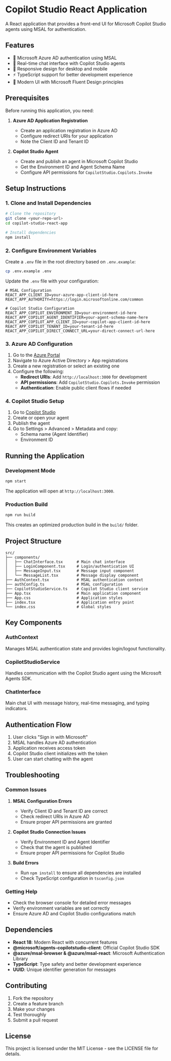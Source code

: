 # Copilot Studio React Application

A React application that provides a front-end UI for Microsoft Copilot Studio agents using MSAL for authentication.

## Features

- 🔐 Microsoft Azure AD authentication using MSAL
- 💬 Real-time chat interface with Copilot Studio agents
- 📱 Responsive design for desktop and mobile
- ⚡ TypeScript support for better development experience
- 🎨 Modern UI with Microsoft Fluent Design principles

## Prerequisites

Before running this application, you need:

1. **Azure AD Application Registration**
   - Create an application registration in Azure AD
   - Configure redirect URIs for your application
   - Note the Client ID and Tenant ID

2. **Copilot Studio Agent**
   - Create and publish an agent in Microsoft Copilot Studio
   - Get the Environment ID and Agent Schema Name
   - Configure API permissions for `CopilotStudio.Copilots.Invoke`

## Setup Instructions

### 1. Clone and Install Dependencies

```bash
# Clone the repository
git clone <your-repo-url>
cd copilot-studio-react-app

# Install dependencies
npm install
```

### 2. Configure Environment Variables

Create a `.env` file in the root directory based on `.env.example`:

```bash
cp .env.example .env
```

Update the `.env` file with your configuration:

```env
# MSAL Configuration
REACT_APP_CLIENT_ID=your-azure-app-client-id-here
REACT_APP_AUTHORITY=https://login.microsoftonline.com/common

# Copilot Studio Configuration
REACT_APP_COPILOT_ENVIRONMENT_ID=your-environment-id-here
REACT_APP_COPILOT_AGENT_IDENTIFIER=your-agent-schema-name-here
REACT_APP_COPILOT_APP_CLIENT_ID=your-copilot-app-client-id-here
REACT_APP_COPILOT_TENANT_ID=your-tenant-id-here
REACT_APP_COPILOT_DIRECT_CONNECT_URL=your-direct-connect-url-here
```

### 3. Azure AD Configuration

1. Go to the [Azure Portal](https://portal.azure.com)
2. Navigate to Azure Active Directory > App registrations
3. Create a new registration or select an existing one
4. Configure the following:
   - **Redirect URIs**: Add `http://localhost:3000` for development
   - **API permissions**: Add `CopilotStudio.Copilots.Invoke` permission
   - **Authentication**: Enable public client flows if needed

### 4. Copilot Studio Setup

1. Go to [Copilot Studio](https://copilotstudio.microsoft.com)
2. Create or open your agent
3. Publish the agent
4. Go to Settings > Advanced > Metadata and copy:
   - Schema name (Agent Identifier)
   - Environment ID

## Running the Application

### Development Mode

```bash
npm start
```

The application will open at `http://localhost:3000`.

### Production Build

```bash
npm run build
```

This creates an optimized production build in the `build/` folder.

## Project Structure

```
src/
├── components/
│   ├── ChatInterface.tsx      # Main chat interface
│   ├── LoginComponent.tsx     # Login/authentication UI
│   ├── MessageInput.tsx       # Message input component
│   └── MessageList.tsx        # Message display component
├── AuthContext.tsx            # MSAL authentication context
├── authConfig.ts              # MSAL configuration
├── CopilotStudioService.ts    # Copilot Studio client service
├── App.tsx                    # Main application component
├── App.css                    # Application styles
├── index.tsx                  # Application entry point
└── index.css                  # Global styles
```

## Key Components

### AuthContext
Manages MSAL authentication state and provides login/logout functionality.

### CopilotStudioService
Handles communication with the Copilot Studio agent using the Microsoft Agents SDK.

### ChatInterface
Main chat UI with message history, real-time messaging, and typing indicators.

## Authentication Flow

1. User clicks "Sign in with Microsoft"
2. MSAL handles Azure AD authentication
3. Application receives access token
4. Copilot Studio client initializes with the token
5. User can start chatting with the agent

## Troubleshooting

### Common Issues

1. **MSAL Configuration Errors**
   - Verify Client ID and Tenant ID are correct
   - Check redirect URIs in Azure AD
   - Ensure proper API permissions are granted

2. **Copilot Studio Connection Issues**
   - Verify Environment ID and Agent Identifier
   - Check that the agent is published
   - Ensure proper API permissions for Copilot Studio

3. **Build Errors**
   - Run `npm install` to ensure all dependencies are installed
   - Check TypeScript configuration in `tsconfig.json`

### Getting Help

- Check the browser console for detailed error messages
- Verify environment variables are set correctly
- Ensure Azure AD and Copilot Studio configurations match

## Dependencies

- **React 18**: Modern React with concurrent features
- **@microsoft/agents-copilotstudio-client**: Official Copilot Studio SDK
- **@azure/msal-browser & @azure/msal-react**: Microsoft Authentication Library
- **TypeScript**: Type safety and better development experience
- **UUID**: Unique identifier generation for messages

## Contributing

1. Fork the repository
2. Create a feature branch
3. Make your changes
4. Test thoroughly
5. Submit a pull request

## License

This project is licensed under the MIT License - see the LICENSE file for details.